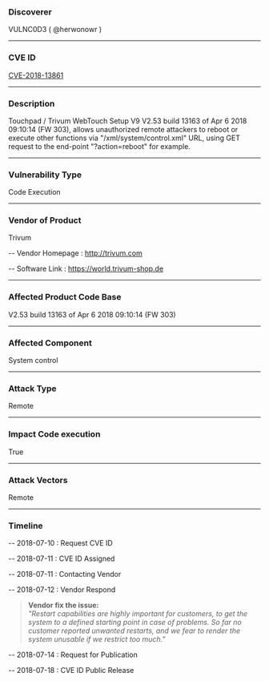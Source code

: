 ### Discoverer

VULNC0D3 ( @herwonowr )

---

### CVE ID

[CVE-2018-13861](https://cve.mitre.org/cgi-bin/cvename.cgi?name=CVE-2018-13861)

---

### Description

Touchpad / Trivum WebTouch Setup V9 V2.53 build 13163 of Apr 6 2018 09:10:14 (FW 303), allows unauthorized remote attackers to reboot or execute other functions via "/xml/system/control.xml" URL, using GET request to the end-point "?action=reboot" for example.

---

### Vulnerability Type

Code Execution

---

### Vendor of Product

Trivum

-- Vendor Homepage : http://trivum.com

-- Software Link : https://world.trivum-shop.de

---

### Affected Product Code Base

V2.53 build 13163 of Apr 6 2018 09:10:14 (FW 303)

---

### Affected Component

System control

---

### Attack Type

Remote

---

### Impact Code execution

True

---

### Attack Vectors

Remote

---

### Timeline

-- 2018-07-10 : Request CVE ID

-- 2018-07-11 : CVE ID Assigned

-- 2018-07-11 : Contacting Vendor

-- 2018-07-12 : Vendor Respond

> **Vendor fix the issue:** <br/>_"Restart capabilities are highly important for customers, to get the system to a defined starting point in case of problems. So far no customer reported unwanted restarts, and we fear to render the system unusable if we restrict too much."_

-- 2018-07-14 : Request for Publication

-- 2018-07-18 : CVE ID Public Release
